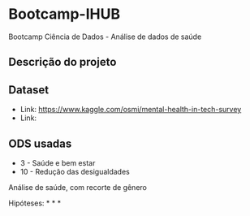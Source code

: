 # Bootcamp-IHUB
Bootcamp Ciência de Dados - Análise de dados de saúde

## Descrição do projeto

## Dataset
* Link: https://www.kaggle.com/osmi/mental-health-in-tech-survey
* Link: 

## ODS usadas
* 3 - Saúde e bem estar
* 10 - Redução das desigualdades

Análise de saúde, com recorte de gênero

Hipóteses:
* 
* 
* 
